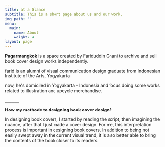 ```yaml
---
title: at a Glance
subtitle: This is a short page about us and our work.
img_path: ''
menu:
  main:
    name: About
    weight: 4
layout: page
---
```

**Pagarmangkok** is a space created by Fariduddin Ghani to archive and sell book cover design works independently. 

farid is an alumni of visual communication design graduate from Indonesian Institute of the Arts, Yogyakarta

now, he's domiciled in Yogyakarta - Indonesia and focus doing some works related to illustration and upcycle merchandise.

\_\_\_\_\_\__

**How my methode to designing book cover design?**

In designing book covers, I started by reading the script, then imagining the nuance, after that I just made a cover design. For me, this interpretation process is important in designing book covers. In addition to being not easily swept away in the current visual trend, it is also better able to bring the contents of the book closer to its readers.
